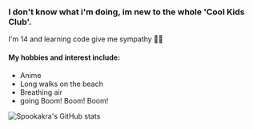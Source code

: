 ### I don't know what i'm doing, im new to the whole 'Cool Kids Club'.
I'm 14 and learning code give me sympathy 🥺🙏

#### My hobbies and interest include:
- Anime 
- Long walks on the beach
- Breathing air 
- going Boom! Boom! Boom!

![Spookakra's GitHub stats](https://github-readme-stats.vercel.app/api?username=Spookakra&show_icons=true&theme=radical)


